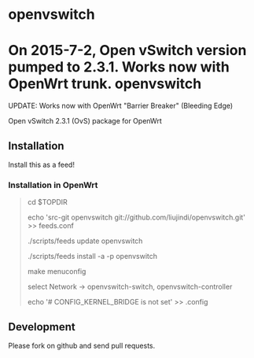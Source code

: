 # openvswitch
On 2015-7-2, Open vSwitch version pumped to 2.3.1. Works now with OpenWrt trunk.
openvswitch
===========

UPDATE: Works now with OpenWrt "Barrier Breaker" (Bleeding Edge)

Open vSwitch 2.3.1 (OvS) package for OpenWrt

Installation
------------

Install this as a feed!

### Installation in OpenWrt

> cd $TOPDIR
> 
> echo 'src-git openvswitch git://github.com/liujindi/openvswitch.git' >> feeds.conf
>
> ./scripts/feeds update openvswitch
>
> ./scripts/feeds install -a -p openvswitch
> 
> make menuconfig
>
> select Network -> openvswitch-switch, openvswitch-controller
>
> echo '# CONFIG_KERNEL_BRIDGE is not set' >> .config



Development
-----------

Please fork on github and send pull requests.
